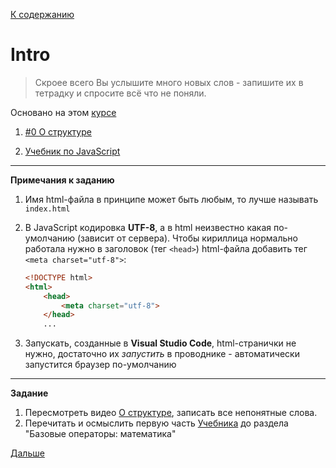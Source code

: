 [К содержанию](../readme.md#введение-в-web-разработку)

# Intro

>Скроее всего Вы услышите много новых слов - запишите их в тетрадку и спросите всё что не поняли.

Основано на этом [курсе](https://www.youtube.com/playlist?list=PLvTBThJr861yMBhpKafII3HZLAYujuNWw)

<!-- 23 минуты -->
<!-- Потом рассказать о вебе -->

1. [#0 О структуре](https://www.youtube.com/watch?v=4XTy6ucbLNg&list=PLvTBThJr861yMBhpKafII3HZLAYujuNWw&index=1)

1. [Учебник по JavaScript](https://learn.javascript.ru/)

<!-- На лекции успели рассмотреть с начала до раздела "Базовые операторы: математика" -->

---

**Примечания к заданию**

1. Имя html-файла в принципе может быть любым, то лучше называть `index.html`

1. В JavaScript кодировка **UTF-8**, а в html неизвестно какая по-умолчанию (зависит от сервера). Чтобы кириллица нормально работала нужно в заголовок (тег `<head>`) html-файла добавить тег `<meta charset="utf-8">`:

    ```html
    <!DOCTYPE html>
    <html>
        <head>
            <meta charset="utf-8">
        </head>
        ...
    ```

1. Запускать, созданные в **Visual Studio Code**, html-странички не нужно, достаточно их *запустить* в проводнике - автоматически запустится браузер по-умолчанию

---

**Задание**

1. Пересмотреть видео [О структуре](https://www.youtube.com/watch?v=4XTy6ucbLNg&list=PLvTBThJr861yMBhpKafII3HZLAYujuNWw&index=1), записать все непонятные слова.
2. Перечитать и осмыслить первую часть [Учебника](https://learn.javascript.ru/) до раздела "Базовые операторы: математика"

[Дальше](./web_02.md)
